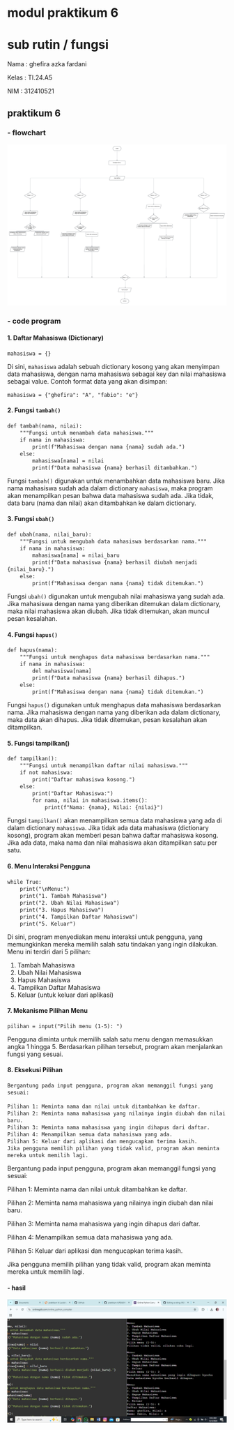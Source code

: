# modul praktikum 6
# sub rutin / fungsi

Nama : ghefira azka fardani 

Kelas : TI.24.A5

NIM : 312410521

## praktikum 6

### - flowchart
![foto](https://github.com/azkaa-pixel/praktikum-6/blob/8d3b90e4e211933eedd10e27d57f77f02550cd32/praktikum%206.png)
### - code program
#### 1. Daftar Mahasiswa (Dictionary)
```phython
mahasiswa = {}
```
Di sini, ```mahasiswa``` adalah sebuah dictionary kosong yang akan menyimpan data mahasiswa, 
dengan nama mahasiswa sebagai key dan nilai mahasiswa sebagai value. Contoh format data yang akan disimpan:
```phython
mahasiswa = {"ghefira": "A", "fabio": "e"}
```
#### 2. Fungsi ```tambah()```
```phython
def tambah(nama, nilai):
    """Fungsi untuk menambah data mahasiswa."""
    if nama in mahasiswa:
        print(f"Mahasiswa dengan nama {nama} sudah ada.")
    else:
        mahasiswa[nama] = nilai
        print(f"Data mahasiswa {nama} berhasil ditambahkan.")
```
Fungsi ```tambah()``` digunakan untuk menambahkan data mahasiswa baru. Jika nama mahasiswa sudah ada dalam dictionary ```mahasiswa```, maka program akan menampilkan pesan bahwa data mahasiswa sudah ada.
Jika tidak, data baru (nama dan nilai) akan ditambahkan ke dalam dictionary.
#### 3. Fungsi ```ubah()```
```phython
def ubah(nama, nilai_baru):
    """Fungsi untuk mengubah data mahasiswa berdasarkan nama."""
    if nama in mahasiswa:
        mahasiswa[nama] = nilai_baru
        print(f"Data mahasiswa {nama} berhasil diubah menjadi {nilai_baru}.")
    else:
        print(f"Mahasiswa dengan nama {nama} tidak ditemukan.")
```
Fungsi ```ubah()``` digunakan untuk mengubah nilai mahasiswa yang sudah ada. 
Jika mahasiswa dengan nama yang diberikan ditemukan dalam dictionary, maka nilai mahasiswa akan diubah. Jika tidak ditemukan, akan muncul pesan kesalahan.
#### 4. Fungsi ```hapus()```
```phython
def hapus(nama):
    """Fungsi untuk menghapus data mahasiswa berdasarkan nama."""
    if nama in mahasiswa:
        del mahasiswa[nama]
        print(f"Data mahasiswa {nama} berhasil dihapus.")
    else:
        print(f"Mahasiswa dengan nama {nama} tidak ditemukan.")
```
Fungsi ```hapus()``` digunakan untuk menghapus data mahasiswa berdasarkan nama.
Jika mahasiswa dengan nama yang diberikan ada dalam dictionary, maka data akan dihapus. Jika tidak ditemukan, pesan kesalahan akan ditampilkan.
#### 5. Fungsi tampilkan()
```phython
def tampilkan():
    """Fungsi untuk menampilkan daftar nilai mahasiswa."""
    if not mahasiswa:
        print("Daftar mahasiswa kosong.")
    else:
        print("Daftar Mahasiswa:")
        for nama, nilai in mahasiswa.items():
            print(f"Nama: {nama}, Nilai: {nilai}")
```
Fungsi ```tampilkan()``` akan menampilkan semua data mahasiswa yang ada di dalam dictionary ```mahasiswa```. Jika tidak ada data mahasiswa (dictionary kosong), program akan memberi pesan bahwa daftar mahasiswa kosong.
Jika ada data, maka nama dan nilai mahasiswa akan ditampilkan satu per satu.
#### 6. Menu Interaksi Pengguna
```phython
while True:
    print("\nMenu:")
    print("1. Tambah Mahasiswa")
    print("2. Ubah Nilai Mahasiswa")
    print("3. Hapus Mahasiswa")
    print("4. Tampilkan Daftar Mahasiswa")
    print("5. Keluar")
```
Di sini, program menyediakan menu interaksi untuk pengguna, yang memungkinkan mereka memilih salah satu tindakan yang ingin dilakukan. Menu ini terdiri dari 5 pilihan:

1. Tambah Mahasiswa
2. Ubah Nilai Mahasiswa
3. Hapus Mahasiswa
4. Tampilkan Daftar Mahasiswa
5. Keluar (untuk keluar dari aplikasi)
#### 7. Mekanisme Pilihan Menu
```phython
pilihan = input("Pilih menu (1-5): ")
```
Pengguna diminta untuk memilih salah satu menu dengan memasukkan angka 1 hingga 5.
Berdasarkan pilihan tersebut, program akan menjalankan fungsi yang sesuai.
#### 8. Eksekusi Pilihan
```phython
Bergantung pada input pengguna, program akan memanggil fungsi yang sesuai:

Pilihan 1: Meminta nama dan nilai untuk ditambahkan ke daftar.
Pilihan 2: Meminta nama mahasiswa yang nilainya ingin diubah dan nilai baru.
Pilihan 3: Meminta nama mahasiswa yang ingin dihapus dari daftar.
Pilihan 4: Menampilkan semua data mahasiswa yang ada.
Pilihan 5: Keluar dari aplikasi dan mengucapkan terima kasih.
Jika pengguna memilih pilihan yang tidak valid, program akan meminta mereka untuk memilih lagi.
```
Bergantung pada input pengguna, program akan memanggil fungsi yang sesuai:

Pilihan 1: Meminta nama dan nilai untuk ditambahkan ke daftar.

Pilihan 2: Meminta nama mahasiswa yang nilainya ingin diubah dan nilai baru.

Pilihan 3: Meminta nama mahasiswa yang ingin dihapus dari daftar.

Pilihan 4: Menampilkan semua data mahasiswa yang ada.

Pilihan 5: Keluar dari aplikasi dan mengucapkan terima kasih.

Jika pengguna memilih pilihan yang tidak valid, program akan meminta mereka untuk memilih lagi.

#### - hasil
![foto](https://github.com/azkaa-pixel/praktikum-6/blob/371a26cf5feffc7ff2c5fedcedd2e358e0cbf9e4/hasil%206.jpg)


